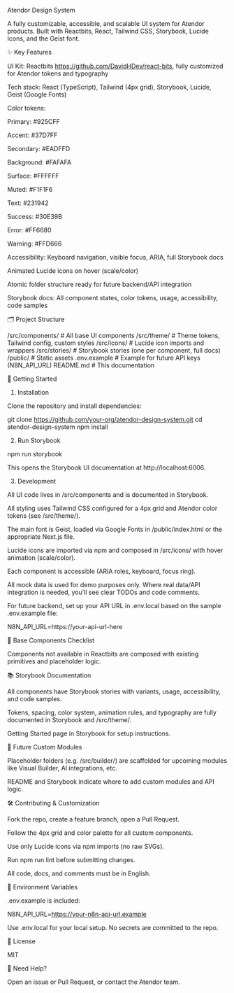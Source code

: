 Atendor Design System

A fully customizable, accessible, and scalable UI system for Atendor products.
Built with Reactbits, React, Tailwind CSS, Storybook, Lucide Icons, and the Geist font.

✨ Key Features

UI Kit: Reactbits https://github.com/DavidHDev/react-bits, fully customized for Atendor tokens and typography

Tech stack: React (TypeScript), Tailwind (4px grid), Storybook, Lucide, Geist (Google Fonts)

Color tokens:

Primary: #925CFF

Accent: #37D7FF

Secondary: #EADFFD

Background: #FAFAFA

Surface: #FFFFFF

Muted: #F1F1F6

Text: #231942

Success: #30E39B

Error: #FF6680

Warning: #FFD666

Accessibility: Keyboard navigation, visible focus, ARIA, full Storybook docs

Animated Lucide icons on hover (scale/color)

Atomic folder structure ready for future backend/API integration

Storybook docs: All component states, color tokens, usage, accessibility, code samples

🗂️ Project Structure

/src/components/   # All base UI components
/src/theme/        # Theme tokens, Tailwind config, custom styles
/src/icons/        # Lucide icon imports and wrappers
/src/stories/      # Storybook stories (one per component, full docs)
/public/           # Static assets
.env.example       # Example for future API keys (N8N_API_URL)
README.md          # This documentation

🚀 Getting Started

1. Installation

Clone the repository and install dependencies:

git clone https://github.com/your-org/atendor-design-system.git
cd atendor-design-system
npm install

2. Run Storybook

npm run storybook

This opens the Storybook UI documentation at http://localhost:6006.

3. Development

All UI code lives in /src/components and is documented in Storybook.

All styling uses Tailwind CSS configured for a 4px grid and Atendor color tokens (see /src/theme/).

The main font is Geist, loaded via Google Fonts in /public/index.html or the appropriate Next.js file.

Lucide icons are imported via npm and composed in /src/icons/ with hover animation (scale/color).

Each component is accessible (ARIA roles, keyboard, focus ring).

All mock data is used for demo purposes only. Where real data/API integration is needed, you’ll see clear TODOs and code comments.

For future backend, set up your API URL in .env.local based on the sample .env.example file:

N8N_API_URL=https://your-api-url-here

🧩 Base Components Checklist



Components not available in Reactbits are composed with existing primitives and placeholder logic.

📚 Storybook Documentation

All components have Storybook stories with variants, usage, accessibility, and code samples.

Tokens, spacing, color system, animation rules, and typography are fully documented in Storybook and /src/theme/.

Getting Started page in Storybook for setup instructions.

🔮 Future Custom Modules

Placeholder folders (e.g. /src/builder/) are scaffolded for upcoming modules like Visual Builder, AI integrations, etc.

README and Storybook indicate where to add custom modules and API logic.

🛠️ Contributing & Customization

Fork the repo, create a feature branch, open a Pull Request.

Follow the 4px grid and color palette for all custom components.

Use only Lucide icons via npm imports (no raw SVGs).

Run npm run lint before submitting changes.

All code, docs, and comments must be in English.

🔐 Environment Variables

.env.example is included:

N8N_API_URL=https://your-n8n-api-url.example

Use .env.local for your local setup. No secrets are committed to the repo.

👀 License

MIT

💬 Need Help?

Open an issue or Pull Request, or contact the Atendor team.

